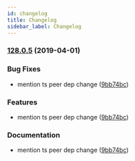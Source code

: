 ```yaml
---
id: changelog
title: Changelog
sidebar_label: Changelog
---
```


### [128.0.5](https://github.com/vuejs/vue-cli/compare/v3.5.4...v3.5.5) (2019-04-01)

### Bug Fixes
* mention ts peer dep change ([9bb74bc](https://github.com/vuejs/vue-cli/commit/9bb74bc))

### Features
* mention ts peer dep change ([9bb74bc](https://github.com/vuejs/vue-cli/commit/9bb74bc))

### Documentation
* mention ts peer dep change ([9bb74bc](https://github.com/vuejs/vue-cli/commit/9bb74bc))
